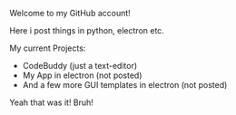 Welcome to my GitHub account!

Here i post things in python, electron etc.

My current Projects:
* CodeBuddy (just a text-editor)
* My App in electron (not posted)
* And a few more GUI templates in electron (not posted)

Yeah that was it! Bruh!